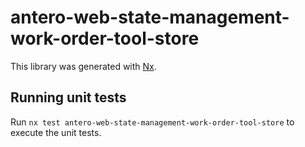 # antero-web-state-management-work-order-tool-store

This library was generated with [Nx](https://nx.dev).

## Running unit tests

Run `nx test antero-web-state-management-work-order-tool-store` to execute the unit tests.
